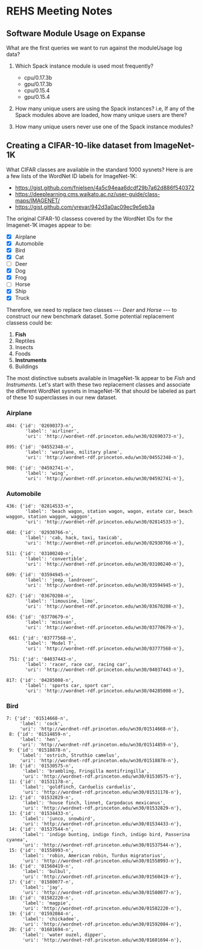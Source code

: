 # REHS Meeting Notes

## Software Module Usage on Expanse

What are the first queries we want to run against the moduleUsage log data?

1. Which Spack instance module is used most frequently?
   - cpu/0.17.3b
   - gpu/0.17.3b
   - cpu/0.15.4
   - gpu/0.15.4

2. How many unique users are using the Spack instances? i.e, If any of the Spack modules above are loaded, how many unique users are there?

3. How many unique users never use one of the Spack instance modules?

## Creating a CIFAR-10-like dataset from ImageNet-1K

What CIFAR classes are available in the standard 1000 sysnets? Here is are a few lists of the WordNet ID labels for ImageNet-1K:
- https://gist.github.com/fnielsen/4a5c94eaa6dcdf29b7a62d886f540372
- https://deeplearning.cms.waikato.ac.nz/user-guide/class-maps/IMAGENET/
- https://gist.github.com/yrevar/942d3a0ac09ec9e5eb3a

The original CIFAR-10 classess covered by the WordNet IDs for the Imagenet-1K images appear to be:

- [x] Airplane
- [x] Automobile
- [x] Bird
- [x] Cat
- [ ] Deer
- [x] Dog
- [x] Frog
- [ ] Horse
- [x] Ship
- [x] Truck

Therefore, we need to replace two classes --- *Deer* and *Horse* --- to construct our new benchmark dataset. Some potential replacement classess could be:

1. **Fish**
2. Reptiles
3. Insects
4. Foods
5. **Instruments**
6. Buildings

The most distinctive subsets available in ImageNet-1k appear to be *Fish* and *Instruments*. Let's start with these two replacement classes and associate the different WordNet sysnets in ImageNet-1K that should be labeled as part of these 10 superclasses in our new dataset.

### Airplane

```
404: {'id': '02690373-n',
       'label': 'airliner',
       'uri': 'http://wordnet-rdf.princeton.edu/wn30/02690373-n'},
```

```
895: {'id': '04552348-n',
       'label': 'warplane, military plane',
       'uri': 'http://wordnet-rdf.princeton.edu/wn30/04552348-n'},
```

```
908: {'id': '04592741-n',
       'label': 'wing',
       'uri': 'http://wordnet-rdf.princeton.edu/wn30/04592741-n'},
```

### Automobile

```
436: {'id': '02814533-n',
       'label': 'beach wagon, station wagon, wagon, estate car, beach waggon, station waggon, waggon',
       'uri': 'http://wordnet-rdf.princeton.edu/wn30/02814533-n'},
```

```
468: {'id': '02930766-n',
       'label': 'cab, hack, taxi, taxicab',
       'uri': 'http://wordnet-rdf.princeton.edu/wn30/02930766-n'},
```

```
511: {'id': '03100240-n',
       'label': 'convertible',
       'uri': 'http://wordnet-rdf.princeton.edu/wn30/03100240-n'},
```

```
609: {'id': '03594945-n',
       'label': 'jeep, landrover',
       'uri': 'http://wordnet-rdf.princeton.edu/wn30/03594945-n'},
```

```
627: {'id': '03670208-n',
       'label': 'limousine, limo',
       'uri': 'http://wordnet-rdf.princeton.edu/wn30/03670208-n'},
```

```
656: {'id': '03770679-n',
       'label': 'minivan',
       'uri': 'http://wordnet-rdf.princeton.edu/wn30/03770679-n'},
```

```
 661: {'id': '03777568-n',
       'label': 'Model T',
       'uri': 'http://wordnet-rdf.princeton.edu/wn30/03777568-n'},
```

```
 751: {'id': '04037443-n',
       'label': 'racer, race car, racing car',
       'uri': 'http://wordnet-rdf.princeton.edu/wn30/04037443-n'},
```

```
817: {'id': '04285008-n',
       'label': 'sports car, sport car',
       'uri': 'http://wordnet-rdf.princeton.edu/wn30/04285008-n'},
```

### Bird

```
7: {'id': '01514668-n',
     'label': 'cock',
     'uri': 'http://wordnet-rdf.princeton.edu/wn30/01514668-n'},
 8: {'id': '01514859-n',
     'label': 'hen',
     'uri': 'http://wordnet-rdf.princeton.edu/wn30/01514859-n'},
 9: {'id': '01518878-n',
     'label': 'ostrich, Struthio camelus',
     'uri': 'http://wordnet-rdf.princeton.edu/wn30/01518878-n'},
 10: {'id': '01530575-n',
      'label': 'brambling, Fringilla montifringilla',
      'uri': 'http://wordnet-rdf.princeton.edu/wn30/01530575-n'},
 11: {'id': '01531178-n',
      'label': 'goldfinch, Carduelis carduelis',
      'uri': 'http://wordnet-rdf.princeton.edu/wn30/01531178-n'},
 12: {'id': '01532829-n',
      'label': 'house finch, linnet, Carpodacus mexicanus',
      'uri': 'http://wordnet-rdf.princeton.edu/wn30/01532829-n'},
 13: {'id': '01534433-n',
      'label': 'junco, snowbird',
      'uri': 'http://wordnet-rdf.princeton.edu/wn30/01534433-n'},
 14: {'id': '01537544-n',
      'label': 'indigo bunting, indigo finch, indigo bird, Passerina cyanea',
      'uri': 'http://wordnet-rdf.princeton.edu/wn30/01537544-n'},
 15: {'id': '01558993-n',
      'label': 'robin, American robin, Turdus migratorius',
      'uri': 'http://wordnet-rdf.princeton.edu/wn30/01558993-n'},
 16: {'id': '01560419-n',
      'label': 'bulbul',
      'uri': 'http://wordnet-rdf.princeton.edu/wn30/01560419-n'},
 17: {'id': '01580077-n',
      'label': 'jay',
      'uri': 'http://wordnet-rdf.princeton.edu/wn30/01580077-n'},
 18: {'id': '01582220-n',
      'label': 'magpie',
      'uri': 'http://wordnet-rdf.princeton.edu/wn30/01582220-n'},
 19: {'id': '01592084-n',
      'label': 'chickadee',
      'uri': 'http://wordnet-rdf.princeton.edu/wn30/01592084-n'},
 20: {'id': '01601694-n',
      'label': 'water ouzel, dipper',
      'uri': 'http://wordnet-rdf.princeton.edu/wn30/01601694-n'},
```
